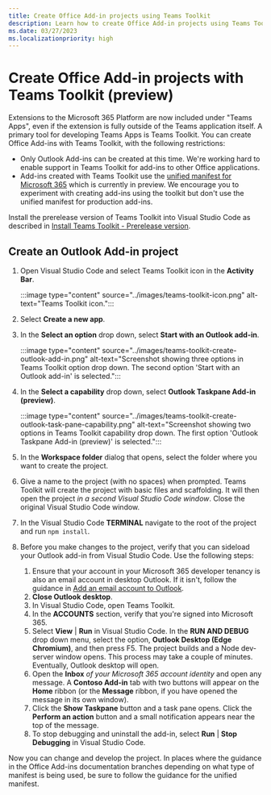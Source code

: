 ```yaml
---
title: Create Office Add-in projects using Teams Toolkit
description: Learn how to create Office Add-in projects using Teams Toolkit.
ms.date: 03/27/2023
ms.localizationpriority: high
---
```


# Create Office Add-in projects with Teams Toolkit (preview)

Extensions to the Microsoft 365 Platform are now included under "Teams Apps", even if the extension is fully outside of the Teams application itself. A primary tool for developing Teams Apps is Teams Toolkit. You can create Office Add-ins with Teams Toolkit, with the following restrictions:

- Only Outlook Add-ins can be created at this time. We're working hard to enable support in Teams Toolkit for add-ins to other Office applications.
- Add-ins created with Teams Toolkit use the [unified manifest for Microsoft 365](unified-manifest-overview.md) which is currently in preview. We encourage you to experiment with creating add-ins using the toolkit but don't use the unified manifest for production add-ins.

Install the prerelease version of Teams Toolkit into Visual Studio Code as described in [Install Teams Toolkit - Prerelease version](/microsoftteams/platform/toolkit/install-teams-toolkit?tabs=vscode&pivots=visual-studio-code#install-a-pre-release-version).

## Create an Outlook Add-in project

1. Open Visual Studio Code and select Teams Toolkit icon in the **Activity Bar**.

    :::image type="content" source="../images/teams-toolkit-icon.png" alt-text="Teams Toolkit icon.":::

1. Select **Create a new app**.
1. In the **Select an option** drop down, select **Start with an Outlook add-in**.

    :::image type="content" source="../images/teams-toolkit-create-outlook-add-in.png" alt-text="Screenshot showing three options in Teams Toolkit option drop down. The second option 'Start with an Outlook add-in' is selected.":::

1. In the **Select a capability** drop down, select **Outlook Taskpane Add-in (preview)**.

    :::image type="content" source="../images/teams-toolkit-create-outlook-task-pane-capability.png" alt-text="Screenshot showing two options in Teams Toolkit capability drop down. The first option 'Outlook Taskpane Add-in (preview)' is selected.":::

1. In the **Workspace folder** dialog that opens, select the folder where you want to create the project.
1. Give a name to the project (with no spaces) when prompted. Teams Toolkit will create the project with basic files and scaffolding. It will then open the project *in a second Visual Studio Code window*. Close the original Visual Studio Code window.
1. In the Visual Studio Code **TERMINAL** navigate to the root of the project and run `npm install`.
1. Before you make changes to the project, verify that you can sideload your Outlook add-in from Visual Studio Code. Use the following steps:
    1. Ensure that your account in your Microsoft 365 developer tenancy is also an email account in desktop Outlook. If it isn't, follow the guidance in [Add an email account to Outlook](https://support.microsoft.com/office/add-an-email-account-to-outlook-e9da47c4-9b89-4b49-b945-a204aeea6726).
    1. **Close Outlook desktop**.
    1. In Visual Studio Code, open Teams Toolkit.
    1. In the **ACCOUNTS** section, verify that you're signed into Microsoft 365.
    1. Select **View** | **Run** in Visual Studio Code. In the **RUN AND DEBUG** drop down menu, select the option, **Outlook Desktop (Edge Chromium)**, and then press F5. The project builds and a Node dev-server window opens. This process may take a couple of minutes. Eventually, Outlook desktop will open.
    1. Open the **Inbox** *of your Microsoft 365 account identity* and open any message. A **Contoso Add-in** tab with two buttons will appear on the **Home** ribbon (or the **Message** ribbon, if you have opened the message in its own window).
    1. Click the **Show Taskpane** button and a task pane opens. Click the **Perform an action** button and a small notification appears near the top of the message.
    1. To stop debugging and uninstall the add-in, select **Run** | **Stop Debugging** in Visual Studio Code.

Now you can change and develop the project. In places where the guidance in the Office Add-ins documentation branches depending on what type of manifest is being used, be sure to follow the guidance for the unified manifest.
